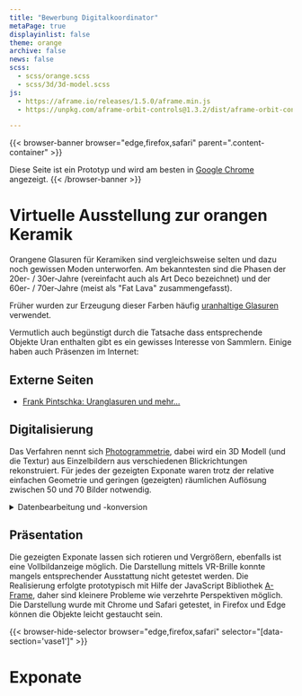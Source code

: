 ```yaml
---
title: "Bewerbung Digitalkoordinator"
metaPage: true
displayinlist: false
theme: orange
archive: false
news: false
scss:
  - scss/orange.scss
  - scss/3d/3d-model.scss
js:
  - https://aframe.io/releases/1.5.0/aframe.min.js
  - https://unpkg.com/aframe-orbit-controls@1.3.2/dist/aframe-orbit-controls.min.js

---
```


{{< browser-banner browser="edge,firefox,safari" parent=".content-container" >}}

Diese Seite ist ein Prototyp und wird am besten in [Google Chrome](https://www.google.com/chrome/) angezeigt.
{{< /browser-banner >}}

# Virtuelle Ausstellung zur orangen Keramik

Orangene Glasuren für Keramiken sind vergleichsweise selten und dazu noch gewissen Moden unterworfen. Am bekanntesten sind die Phasen der 20er- / 30er-Jahre  (vereinfacht auch als Art Deco bezeichnet) und der 60er- / 70er-Jahre (meist als "Fat Lava" zusammengefasst).  

Früher wurden zur Erzeugung dieser Farben häufig [uranhaltige Glasuren](https://de.wikipedia.org/wiki/Uranglasur) verwendet.

Vermutlich auch begünstigt durch die Tatsache dass entsprechende Objekte Uran enthalten gibt es ein gewisses Interesse von Sammlern. Einige haben auch Präsenzen im Internet:

## Externe Seiten

* [Frank Pintschka: Uranglasuren und mehr...](http://frank-pintschka.de/3.html)

## Digitalisierung

Das Verfahren nennt sich [Photogrammetrie](https://de.wikipedia.org/wiki/Photogrammetrie), dabei wird ein 3D Modell (und die Textur) aus Einzelbildern aus verschiedenen Blickrichtungen rekonstruiert. Für jedes der gezeigten Exponate waren trotz der relative einfachen Geometrie und geringen (gezeigten) räumlichen Auflösung zwischen 50 und 70 Bilder notwendig.

<details>
<summary>Datenbearbeitung und -konversion</summary>

* Die erstellten Modelle wurden in [Blender](https://www.blender.org/) nachbearbeitet.
* Die Konvertierung in das GLTF/GLB-Format wurde mit [`obj2gltf`](https://github.com/CesiumGS/obj2gltf) gemacht.
* Die Metadaten mit [`gltf-transform`](https://gltf-transform.dev/) hinzugefügt.
</details>

## Präsentation

Die gezeigten Exponate lassen sich rotieren und Vergrößern, ebenfalls ist eine Vollbildanzeige möglich. Die Darstellung mittels VR-Brille konnte mangels entsprechender Ausstattung nicht getestet werden. Die Realisierung erfolgte prototypisch mit Hilfe der JavaScript Bibliothek [A-Frame](https://aframe.io/), daher sind kleinere Probleme wie verzehrte Perspektiven möglich.
Die Darstellung wurde mit Chrome und Safari getestet, in Firefox und Edge können die Objekte leicht gestaucht sein.

{{< browser-hide-selector browser="edge,firefox,safari" selector="[data-section='vase1']" >}}

# Exponate
